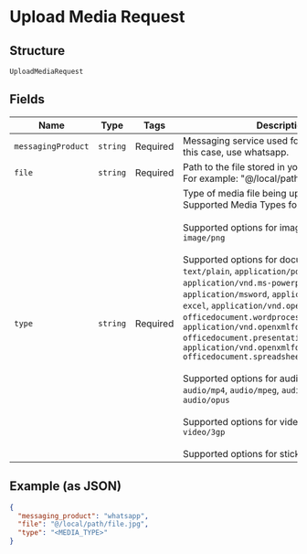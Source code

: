 
# Upload Media Request

## Structure

`UploadMediaRequest`

## Fields

| Name | Type | Tags | Description | Getter | Setter |
|  --- | --- | --- | --- | --- | --- |
| `messagingProduct` | `string` | Required | Messaging service used for the request. In this case, use whatsapp. | getMessagingProduct(): string | setMessagingProduct(string messagingProduct): void |
| `file` | `string` | Required | Path to the file stored in your local directory. For example: "@/local/path/file.jpg". | getFile(): string | setFile(string file): void |
| `type` | `string` | Required | Type of media file being uploaded. See Supported Media Types for more information.<br><br>Supported options for images are: `image/jpeg`, `image/png`<br><br>Supported options for documents are: `text/plain`, `application/pdf`, `application/vnd.ms-powerpoint`, `application/msword`, `application/vnd.ms-excel`, `application/vnd.openxmlformats-officedocument.wordprocessingml.document`, `application/vnd.openxmlformats-officedocument.presentationml.presentation`, `application/vnd.openxmlformats-officedocument.spreadsheetml.sheet`<br><br>Supported options for audio are: `audio/aac`, `audio/mp4`, `audio/mpeg`, `audio/amr`, `audio/ogg`, `audio/opus`<br><br>Supported options for video are: `video/mp4`, `video/3gp`<br><br>Supported options for stickers are: `image/webp` | getType(): string | setType(string type): void |

## Example (as JSON)

```json
{
  "messaging_product": "whatsapp",
  "file": "@/local/path/file.jpg",
  "type": "<MEDIA_TYPE>"
}
```

